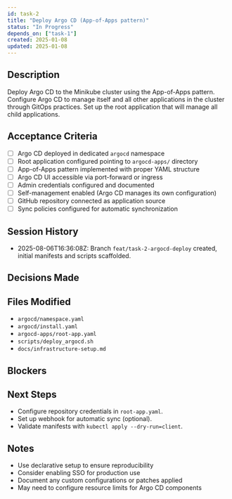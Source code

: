 ```yaml
---
id: task-2
title: "Deploy Argo CD (App-of-Apps pattern)"
status: "In Progress"
depends_on: ["task-1"]
created: 2025-01-08
updated: 2025-01-08
---
```


## Description

Deploy Argo CD to the Minikube cluster using the App-of-Apps pattern. Configure Argo CD to manage itself and all other applications in the cluster through GitOps practices. Set up the root application that will manage all child applications.

## Acceptance Criteria

- [ ] Argo CD deployed in dedicated `argocd` namespace
- [ ] Root application configured pointing to `argocd-apps/` directory
- [ ] App-of-Apps pattern implemented with proper YAML structure
- [ ] Argo CD UI accessible via port-forward or ingress
- [ ] Admin credentials configured and documented
- [ ] Self-management enabled (Argo CD manages its own configuration)
- [ ] GitHub repository connected as application source
- [ ] Sync policies configured for automatic synchronization

## Session History

- 2025-08-06T16:36:08Z: Branch `feat/task-2-argocd-deploy` created, initial manifests and scripts scaffolded.

## Decisions Made

<!-- Document key implementation decisions -->

## Files Modified

- `argocd/namespace.yaml`
- `argocd/install.yaml`
- `argocd-apps/root-app.yaml`
- `scripts/deploy_argocd.sh`
- `docs/infrastructure-setup.md`

## Blockers

<!-- Document any blockers encountered -->

## Next Steps

- Configure repository credentials in `root-app.yaml`.
- Set up webhook for automatic sync (optional).
- Validate manifests with `kubectl apply --dry-run=client`.

## Notes

- Use declarative setup to ensure reproducibility
- Consider enabling SSO for production use
- Document any custom configurations or patches applied
- May need to configure resource limits for Argo CD components

